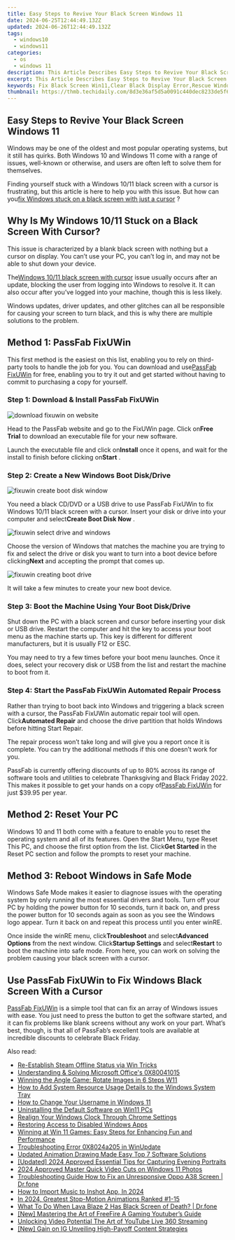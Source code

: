 ```yaml
---
title: Easy Steps to Revive Your Black Screen Windows 11
date: 2024-06-25T12:44:49.132Z
updated: 2024-06-26T12:44:49.132Z
tags:
  - windows10
  - windows11
categories:
  - os
  - windows 11
description: This Article Describes Easy Steps to Revive Your Black Screen Windows 11
excerpt: This Article Describes Easy Steps to Revive Your Black Screen Windows 11
keywords: Fix Black Screen Win11,Clear Black Display Error,Rescue Windows Black Out,Rejuvenate Screen Win11,Remove Dark Screen Win11,Brighten Win11 Screens,Solve Black Monitor Win11
thumbnail: https://thmb.techidaily.com/8d3e36af5d5a0091c440dec8233de5f6c2799ee80a3e4e061f918707ae8b7038.jpg
---
```


## Easy Steps to Revive Your Black Screen Windows 11

 Windows may be one of the oldest and most popular operating systems, but it still has quirks. Both Windows 10 and Windows 11 come with a range of issues, well-known or otherwise, and users are often left to solve them for themselves.

 Finding yourself stuck with a Windows 10/11 black screen with a cursor is frustrating, but this article is here to help you with this issue. But how can you[fix Windows stuck on a black screen with just a cursor](https://www.passfab.com/windows-repair/how-to-fix-windows-11-black-screen-with-cursor.html) ?

## Why Is My Windows 10/11 Stuck on a Black Screen With Cursor?

 This issue is characterized by a blank black screen with nothing but a cursor on display. You can’t use your PC, you can’t log in, and may not be able to shut down your device.

 The[Windows 10/11 black screen with cursor](https://www.passfab.com/windows-tips/windows-10-11-black-screen-with-cursor.html) issue usually occurs after an update, blocking the user from logging into Windows to resolve it. It can also occur after you’ve logged into your machine, though this is less likely.

 Windows updates, driver updates, and other glitches can all be responsible for causing your screen to turn black, and this is why there are multiple solutions to the problem.

## Method 1: PassFab FixUWin

 This first method is the easiest on this list, enabling you to rely on third-party tools to handle the job for you. You can download and use[PassFab FixUWin](https://www.passfab.com/products/fix-windows.html) for free, enabling you to try it out and get started without having to commit to purchasing a copy for yourself.

### Step 1: Download & Install PassFab FixUWin

![download fixuwin on website](https://static1.makeuseofimages.com/wordpress/wp-content/uploads/2022/11/download-fixuwin.jpg)

 Head to the PassFab website and go to the FixUWin page. Click on**Free Trial** to download an executable file for your new software.

 Launch the executable file and click on**Install** once it opens, and wait for the install to finish before clicking on**Start** .

### Step 2: Create a New Windows Boot Disk/Drive

![fixuwin create boot disk window](https://static1.makeuseofimages.com/wordpress/wp-content/uploads/2022/11/fixuwin-create-boot-disk.jpg)

 You need a black CD/DVD or a USB drive to use PassFab FixUWin to fix Windows 10/11 black screen with a cursor. Insert your disk or drive into your computer and select**Create Boot Disk Now** .

![fixuwin select drive and windows](https://static1.makeuseofimages.com/wordpress/wp-content/uploads/2022/11/fixuwin-select-drive-and-windows.jpg)

 Choose the version of Windows that matches the machine you are trying to fix and select the drive or disk you want to turn into a boot device before clicking**Next** and accepting the prompt that comes up.

![fixuwin creating boot drive](https://static1.makeuseofimages.com/wordpress/wp-content/uploads/2022/11/fixuwin-creating-boot-drive.jpg)

It will take a few minutes to create your new boot device.

### Step 3: Boot the Machine Using Your Boot Disk/Drive

 Shut down the PC with a black screen and cursor before inserting your disk or USB drive. Restart the computer and hit the key to access your boot menu as the machine starts up. This key is different for different manufacturers, but it is usually F12 or ESC.

 You may need to try a few times before your boot menu launches. Once it does, select your recovery disk or USB from the list and restart the machine to boot from it.

### Step 4: Start the PassFab FixUWin Automated Repair Process

 Rather than trying to boot back into Windows and triggering a black screen with a cursor, the PassFab FixUWin automatic repair tool will open. Click**Automated Repair** and choose the drive partition that holds Windows before hitting Start Repair.

 The repair process won’t take long and will give you a report once it is complete. You can try the additional methods if this one doesn’t work for you.

 PassFab is currently offering discounts of up to 80% across its range of software tools and utilities to celebrate Thanksgiving and Black Friday 2022\. This makes it possible to get your hands on a copy of[PassFab FixUWin](https://www.passfab.com/products/fix-windows.html) for just $39.95 per year.

## Method 2: Reset Your PC

 Windows 10 and 11 both come with a feature to enable you to reset the operating system and all of its features. Open the Start Menu, type Reset This PC, and choose the first option from the list. Click**Get Started** in the Reset PC section and follow the prompts to reset your machine.

## Method 3: Reboot Windows in Safe Mode

 Windows Safe Mode makes it easier to diagnose issues with the operating system by only running the most essential drivers and tools. Turn off your PC by holding the power button for 10 seconds, turn it back on, and press the power button for 10 seconds again as soon as you see the Windows logo appear. Turn it back on and repeat this process until you enter winRE.

 Once inside the winRE menu, click**Troubleshoot** and select**Advanced Options** from the next window. Click**Startup Settings** and select**Restart** to boot the machine into safe mode. From here, you can work on solving the problem causing your black screen with a cursor.

## Use PassFab FixUWin to Fix Windows Black Screen With a Cursor

[PassFab FixUWin](https://www.passfab.com/products/fix-windows.html) is a simple tool that can fix an array of Windows issues with ease. You just need to press the button to get the software started, and it can fix problems like blank screens without any work on your part. What’s best, though, is that all of PassFab’s excellent tools are available at incredible discounts to celebrate Black Friday.


<ins class="adsbygoogle"
     style="display:block"
     data-ad-format="autorelaxed"
     data-ad-client="ca-pub-7571918770474297"
     data-ad-slot="1223367746"></ins>



<ins class="adsbygoogle"
     style="display:block"
     data-ad-client="ca-pub-7571918770474297"
     data-ad-slot="8358498916"
     data-ad-format="auto"
     data-full-width-responsive="true"></ins>

<span class="atpl-alsoreadstyle">Also read:</span>
<div><ul>
<li><a href="https://windows11.techidaily.com/re-establish-steam-offline-status-via-win-tricks/"><u>Re-Establish Steam Offline Status via Win Tricks</u></a></li>
<li><a href="https://windows11.techidaily.com/understanding-and-solving-microsoft-offices-0x80041015/"><u>Understanding & Solving Microsoft Office's 0X80041015</u></a></li>
<li><a href="https://windows11.techidaily.com/winning-the-angle-game-rotate-images-in-6-steps-w11/"><u>Winning the Angle Game: Rotate Images in 6 Steps W11</u></a></li>
<li><a href="https://windows11.techidaily.com/how-to-add-system-resource-usage-details-to-the-windows-system-tray/"><u>How to Add System Resource Usage Details to the Windows System Tray</u></a></li>
<li><a href="https://windows11.techidaily.com/how-to-change-your-username-in-windows-11/"><u>How to Change Your Username in Windows 11</u></a></li>
<li><a href="https://windows11.techidaily.com/uninstalling-the-default-software-on-win11-pcs/"><u>Uninstalling the Default Software on Win11 PCs</u></a></li>
<li><a href="https://windows11.techidaily.com/realign-your-windows-clock-through-chrome-settings/"><u>Realign Your Windows Clock Through Chrome Settings</u></a></li>
<li><a href="https://windows11.techidaily.com/restoring-access-to-disabled-windows-apps/"><u>Restoring Access to Disabled Windows Apps</u></a></li>
<li><a href="https://windows11.techidaily.com/winning-at-win-11-games-easy-steps-for-enhancing-fun-and-performance/"><u>Winning at Win 11 Games: Easy Steps for Enhancing Fun and Performance</u></a></li>
<li><a href="https://windows11.techidaily.com/troubleshooting-error-0x8024a205-in-winupdate/"><u>Troubleshooting Error 0X8024a205 in WinUpdate</u></a></li>
<li><a href="https://ai-driven-video-production.techidaily.com/updated-animation-drawing-made-easy-top-7-software-solutions/"><u>Updated Animation Drawing Made Easy Top 7 Software Solutions</u></a></li>
<li><a href="https://video-capture.techidaily.com/updated-2024-approved-essential-tips-for-capturing-evening-portraits/"><u>[Updated] 2024 Approved  Essential Tips for Capturing Evening Portraits</u></a></li>
<li><a href="https://extra-support.techidaily.com/2024-approved-master-quick-video-cuts-on-windows-11-photos/"><u>2024 Approved  Master Quick Video Cuts on Windows 11 Photos</u></a></li>
<li><a href="https://howto.techidaily.com/troubleshooting-guide-how-to-fix-an-unresponsive-oppo-a38-screen-drfone-by-drfone-fix-android-problems-fix-android-problems/"><u>Troubleshooting Guide How to Fix an Unresponsive Oppo A38 Screen | Dr.fone</u></a></li>
<li><a href="https://some-knowledge.techidaily.com/how-to-import-music-to-inshot-app-in-2024/"><u>How to Import Music to Inshot App, In 2024</u></a></li>
<li><a href="https://some-knowledge.techidaily.com/in-2024-greatest-stop-motion-animations-ranked-1-15/"><u>In 2024, Greatest Stop-Motion Animations Ranked #1-15</u></a></li>
<li><a href="https://howto.techidaily.com/what-to-do-when-lava-blaze-2-has-black-screen-of-death-drfone-by-drfone-fix-android-problems-fix-android-problems/"><u>What To Do When Lava Blaze 2 Has Black Screen of Death? | Dr.fone</u></a></li>
<li><a href="https://facebook-video-footage.techidaily.com/new-mastering-the-art-of-freefire-a-gaming-youtubers-guide/"><u>[New] Mastering the Art of FreeFire  A Gaming Youtuber’s Guide</u></a></li>
<li><a href="https://youtube-video-recordings.techidaily.com/unlocking-video-potential-the-art-of-youtube-live-360-streaming/"><u>Unlocking Video Potential  The Art of YouTube Live 360 Streaming</u></a></li>
<li><a href="https://instagram-videos.techidaily.com/new-gain-on-ig-unveiling-high-payoff-content-strategies/"><u>[New] Gain on IG  Unveiling High-Payoff Content Strategies</u></a></li>
</ul></div>
